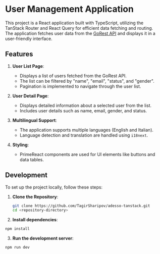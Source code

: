 # User Management Application

This project is a React application built with TypeScript, utilizing the TanStack Router and React Query for efficient data fetching and routing. The application fetches user data from the [GoRest API](https://gorest.co.in/) and displays it in a user-friendly interface.

## Features

1. **User List Page**:

   - Displays a list of users fetched from the GoRest API.
   - The list can be filtered by "name", "email", "status", and "gender".
   - Pagination is implemented to navigate through the user list.

2. **User Detail Page**:

   - Displays detailed information about a selected user from the list.
   - Includes user details such as name, email, gender, and status.

3. **Multilingual Support**:

   - The application supports multiple languages (English and Italian).
   - Language detection and translation are handled using `i18next`.

4. **Styling**:

   - PrimeReact components are used for UI elements like buttons and data tables.

## Development

To set up the project locally, follow these steps:

1. **Clone the Repository**:
   ```sh
   git clone https://github.com/TagirSharipov/adesso-tanstack.git
   cd <repository-directory>
   ```
2. **Install dependencies**:

```sh
npm install
```

3. **Run the development server**:

```sh
npm run dev
```
